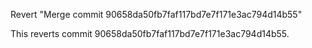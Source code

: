 Revert "Merge commit 90658da50fb7faf117bd7e7f171e3ac794d14b55"

This reverts commit 90658da50fb7faf117bd7e7f171e3ac794d14b55.
